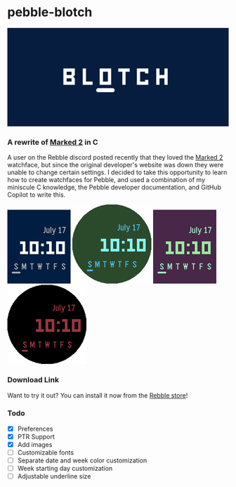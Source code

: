 # pebble-blotch
![banner](./images/appstore-banner.png)
### A rewrite of [Marked 2](https://apps.rebble.io/en_US/application/52aeeadab2a37d1efb000002) in C

A user on the Rebble discord posted recently that they loved the [Marked 2](https://apps.rebble.io/en_US/application/52aeeadab2a37d1efb000002) watchface, but since the original developer's website was down they were unable to change certain settings. I decided to take this opportunity to learn how to create watchfaces for Pebble, and used a combination of my miniscule C knowledge, the Pebble developer documentation, and GitHub Copilot to write this.

![basalt-blue](./images/screenshots/basalt-blue.png)
![chalk-green](./images/screenshots/chalk-green.png)
![basalt-purple](./images/screenshots/basalt-purple.png)
![chalk-red](./images/screenshots/chalk-red.png)

### Download Link
Want to try it out? You can install it now from the [Rebble store](https://apps.rebble.io/en_US/application/67ae29f70554c60009de76df)!


### Todo
- [x] Preferences
- [x] PTR Support
- [x] Add images
- [ ] Customizable fonts
- [ ] Separate date and week color customization
- [ ] Week starting day customization
- [ ] Adjustable underline size
